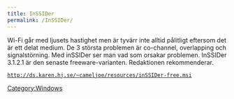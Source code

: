 ```yaml
---
title: InSSIDer
permalink: /InSSIDer/
---
```


Wi-Fi går med ljusets hastighet men är tyvärr inte alltid pålitligt
eftersom det är ett delat medium. De 3 största problemen är co-channel,
overlapping och signalstörning. Med inSSIDer ser man vad som orsakar
problemen. InSSIDer 3.1.2.1 är den senaste freeware-varianten.
Redaktionen rekommenderar.

[`http://ds.karen.hj.se/~cameljoe/resources/inSSIDer-free.msi`](http://ds.karen.hj.se/~cameljoe/resources/inSSIDer-free.msi)

[Category:Windows](/Category:Windows "wikilink")